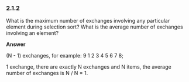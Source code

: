 ### 2.1.2

What is the maximum number of exchanges involving any particular element during selection sort? What is the average number of exchanges involving an element?

**Answer**

(N - 1) exchanges, for example: 9 1 2 3 4 5 6 7 8;

1 exchange, there are exactly N exchanges and N items, the average number of exchanges is N / N = 1.
